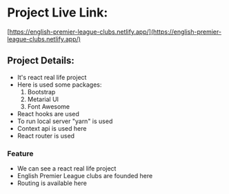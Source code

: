 # Project Live Link: 

[https://english-premier-league-clubs.netlify.app/](https://english-premier-league-clubs.netlify.app/)

## Project Details:
 * It's react real life project
 * Here is used some packages:
    1. Bootstrap
    2. Metarial UI
    2. Font Awesome
 * React hooks are used
 * To run local server "yarn" is used
 * Context api is used here
 * React router is used

### Feature
 * We can see a react real life project
 * English Premier League clubs are founded here
 * Routing is available here
